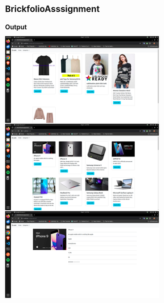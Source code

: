 # BrickfolioAsssignment

## Output
![Output One](./output//Screenshot%20from%202024-05-09%2017-27-29.png)
![Output Two](./output/Screenshot%20from%202024-05-09%2017-27-33.png)
![Output three](./output/Screenshot%20from%202024-05-09%2017-27-41.png)

